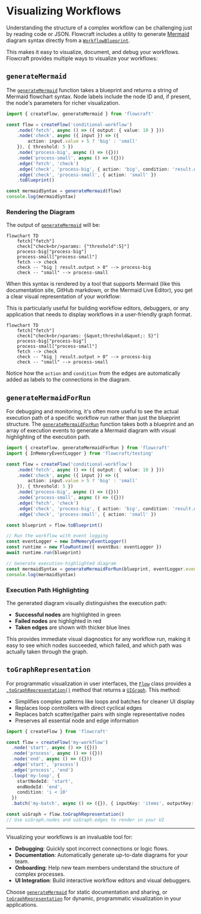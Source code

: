 # Visualizing Workflows

Understanding the structure of a complex workflow can be challenging just by reading code or JSON. Flowcraft includes a utility to generate [Mermaid](https://mermaid.js.org/) diagram syntax directly from a [`WorkflowBlueprint`](/api/flow#workflowblueprint-interface).

This makes it easy to visualize, document, and debug your workflows. Flowcraft provides multiple ways to visualize your workflows:

## `generateMermaid`

The [`generateMermaid`](/api/analysis#generatemermaid-blueprint) function takes a blueprint and returns a string of Mermaid flowchart syntax. Node labels include the node ID and, if present, the node's parameters for richer visualization.

```typescript
import { createFlow, generateMermaid } from 'flowcraft'

const flow = createFlow('conditional-workflow')
	.node('fetch', async () => ({ output: { value: 10 } }))
	.node('check', async ({ input }) => ({
		action: input.value > 5 ? 'big' : 'small'
	}), { threshold: 5 })
	.node('process-big', async () => ({}))
	.node('process-small', async () => ({}))
	.edge('fetch', 'check')
	.edge('check', 'process-big', { action: 'big', condition: 'result.output > 0' })
	.edge('check', 'process-small', { action: 'small' })
	.toBlueprint()

const mermaidSyntax = generateMermaid(flow)
console.log(mermaidSyntax)
```

### Rendering the Diagram

The output of [`generateMermaid`](/api/analysis#generatemermaid-blueprint) will be:
```
flowchart TD
	fetch["fetch"]
	check["check<br/>params: {"threshold":5}"]
	process-big["process-big"]
	process-small["process-small"]
	fetch --> check
	check -- "big | result.output > 0" --> process-big
	check -- "small" --> process-small
```

When this syntax is rendered by a tool that supports Mermaid (like this documentation site, GitHub markdown, or the Mermaid Live Editor), you get a clear visual representation of your workflow:

This is particularly useful for building workflow editors, debuggers, or any application that needs to display workflows in a user-friendly graph format.

```mermaid
flowchart TD
	fetch["fetch"]
	check["check<br/>params: {&quot;threshold&quot;: 5}"]
	process-big["process-big"]
	process-small["process-small"]
	fetch --> check
	check -- "big | result.output > 0" --> process-big
	check -- "small" --> process-small
```

Notice how the `action` and `condition` from the edges are automatically added as labels to the connections in the diagram.

## `generateMermaidForRun`

For debugging and monitoring, it's often more useful to see the actual execution path of a specific workflow run rather than just the blueprint structure. The [`generateMermaidForRun`](/api/analysis#generatemermaidforrun-blueprint-events) function takes both a blueprint and an array of execution events to generate a Mermaid diagram with visual highlighting of the execution path.

```typescript
import { createFlow, generateMermaidForRun } from 'flowcraft'
import { InMemoryEventLogger } from 'flowcraft/testing'

const flow = createFlow('conditional-workflow')
	.node('fetch', async () => ({ output: { value: 10 } }))
	.node('check', async ({ input }) => ({
		action: input.value > 5 ? 'big' : 'small'
	}), { threshold: 5 })
	.node('process-big', async () => ({}))
	.node('process-small', async () => ({}))
	.edge('fetch', 'check')
	.edge('check', 'process-big', { action: 'big', condition: 'result.output > 0' })
	.edge('check', 'process-small', { action: 'small' })

const blueprint = flow.toBlueprint()

// Run the workflow with event logging
const eventLogger = new InMemoryEventLogger()
const runtime = new FlowRuntime({ eventBus: eventLogger })
await runtime.run(blueprint)

// Generate execution-highlighted diagram
const mermaidSyntax = generateMermaidForRun(blueprint, eventLogger.events)
console.log(mermaidSyntax)
```

### Execution Path Highlighting

The generated diagram visually distinguishes the execution path:

- **Successful nodes** are highlighted in green
- **Failed nodes** are highlighted in red
- **Taken edges** are shown with thicker blue lines

This provides immediate visual diagnostics for any workflow run, making it easy to see which nodes succeeded, which failed, and which path was actually taken through the graph.

## `toGraphRepresentation`

For programmatic visualization in user interfaces, the [`Flow`](/api/flow#flow-class) class provides a [`.toGraphRepresentation()`](/api/flow#tographrepresentation) method that returns a [`UIGraph`](/api/flow#uigraph-interface). This method:

-   Simplifies complex patterns like loops and batches for cleaner UI display
-   Replaces loop controllers with direct cyclical edges
-   Replaces batch scatter/gather pairs with single representative nodes
-   Preserves all essential node and edge information

```typescript
import { createFlow } from 'flowcraft'

const flow = createFlow('my-workflow')
  .node('start', async () => ({}))
  .node('process', async () => ({}))
  .node('end', async () => ({}))
  .edge('start', 'process')
  .edge('process', 'end')
  .loop('my-loop', {
    startNodeId: 'start',
    endNodeId: 'end',
    condition: 'i < 10'
  })
  .batch('my-batch', async () => ({}), { inputKey: 'items', outputKey: 'results' })

const uiGraph = flow.toGraphRepresentation()
// Use uiGraph.nodes and uiGraph.edges to render in your UI
```

***

Visualizing your workflows is an invaluable tool for:
-   **Debugging**: Quickly spot incorrect connections or logic flows.
-   **Documentation**: Automatically generate up-to-date diagrams for your team.
-   **Onboarding**: Help new team members understand the structure of complex processes.
-   **UI Integration**: Build interactive workflow editors and visual debuggers.

Choose [`generateMermaid`](/api/analysis#generatemermaid-blueprint) for static documentation and sharing, or [`toGraphRepresentation`](/api/flow#tographrepresentation) for dynamic, programmatic visualization in your applications.
